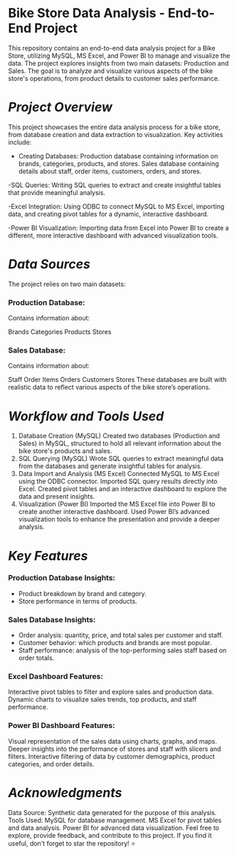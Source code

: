 # Bike Store Data Analysis - End-to-End Project
This repository contains an end-to-end data analysis project for a Bike Store, utilizing MySQL, MS Excel, and Power BI to manage and visualize the data. The project explores insights from two main datasets: Production and Sales. The goal is to analyze and visualize various aspects of the bike store's operations, from product details to customer sales performance.


# ***Project Overview***
This project showcases the entire data analysis process for a bike store, from database creation and data extraction to visualization. Key activities include:

- Creating Databases: Production database containing information on brands, categories, products, and stores.
Sales database containing details about staff, order items, customers, orders, and stores.

-SQL Queries: Writing SQL queries to extract and create insightful tables that provide meaningful analysis.

-Excel Integration: Using ODBC to connect MySQL to MS Excel, importing data, and creating pivot tables for a dynamic, interactive dashboard.

-Power BI Visualization: Importing data from Excel into Power BI to create a different, more interactive dashboard with advanced visualization tools.


# ***Data Sources***
The project relies on two main datasets:

### Production Database:
Contains information about:

Brands
Categories
Products
Stores

### Sales Database:
Contains information about:

Staff
Order Items
Orders
Customers
Stores
These databases are built with realistic data to reflect various aspects of the bike store’s operations.


# ***Workflow and Tools Used***
1. Database Creation (MySQL)
Created two databases (Production and Sales) in MySQL, structured to hold all relevant information about the bike store's products and sales.
2. SQL Querying (MySQL)
Wrote SQL queries to extract meaningful data from the databases and generate insightful tables for analysis.
3. Data Import and Analysis (MS Excel)
Connected MySQL to MS Excel using the ODBC connector.
Imported SQL query results directly into Excel.
Created pivot tables and an interactive dashboard to explore the data and present insights.
4. Visualization (Power BI)
Imported the MS Excel file into Power BI to create another interactive dashboard.
Used Power BI’s advanced visualization tools to enhance the presentation and provide a deeper analysis.


# ***Key Features***
### Production Database Insights:

- Product breakdown by brand and category.
- Store performance in terms of products.
### Sales Database Insights:

- Order analysis: quantity, price, and total sales per customer and staff.
- Customer behavior: which products and brands are most popular.
- Staff performance: analysis of the top-performing sales staff based on order totals.
### Excel Dashboard Features:

Interactive pivot tables to filter and explore sales and production data.
Dynamic charts to visualize sales trends, top products, and staff performance.
### Power BI Dashboard Features:

Visual representation of the sales data using charts, graphs, and maps.
Deeper insights into the performance of stores and staff with slicers and filters.
Interactive filtering of data by customer demographics, product categories, and order details.


# ***Acknowledgments***
Data Source: Synthetic data generated for the purpose of this analysis.
Tools Used:
MySQL for database management.
MS Excel for pivot tables and data analysis.
Power BI for advanced data visualization.
Feel free to explore, provide feedback, and contribute to this project. If you find it useful, don't forget to star the repository! ⭐

